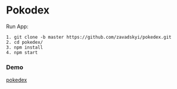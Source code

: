 # Pokodex

Run App: 


    1. git clone -b master https://github.com/zavadskyi/pokedex.git
    2. cd pokedex/
    3. npm install 
    4. npm start 

### Demo
[pokedex](https://zavadskyi.github.io/pokedex/)

